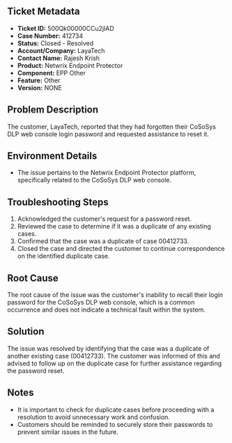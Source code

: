 ## Ticket Metadata
- **Ticket ID:** 500Qk00000CCu2jIAD
- **Case Number:** 412734
- **Status:** Closed - Resolved
- **Account/Company:** LayaTech
- **Contact Name:** Rajesh Krish
- **Product:** Netwrix Endpoint Protector
- **Component:** EPP Other
- **Feature:** Other
- **Version:** NONE

## Problem Description
The customer, LayaTech, reported that they had forgotten their CoSoSys DLP web console login password and requested assistance to reset it.

## Environment Details
- The issue pertains to the Netwrix Endpoint Protector platform, specifically related to the CoSoSys DLP web console.

## Troubleshooting Steps
1. Acknowledged the customer's request for a password reset.
2. Reviewed the case to determine if it was a duplicate of any existing cases.
3. Confirmed that the case was a duplicate of case 00412733.
4. Closed the case and directed the customer to continue correspondence on the identified duplicate case.

## Root Cause
The root cause of the issue was the customer's inability to recall their login password for the CoSoSys DLP web console, which is a common occurrence and does not indicate a technical fault within the system.

## Solution
The issue was resolved by identifying that the case was a duplicate of another existing case (00412733). The customer was informed of this and advised to follow up on the duplicate case for further assistance regarding the password reset.

## Notes
- It is important to check for duplicate cases before proceeding with a resolution to avoid unnecessary work and confusion.
- Customers should be reminded to securely store their passwords to prevent similar issues in the future.